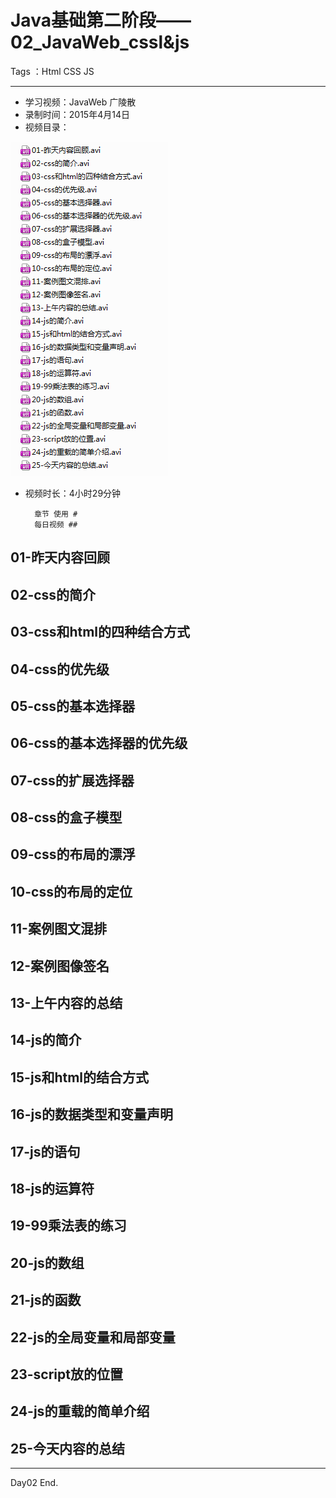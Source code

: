 # Java基础第二阶段——02_JavaWeb_cssl&js

Tags ：Html CSS JS


---


* 学习视频：JavaWeb 广陵散
* 录制时间：2015年4月14日
* 视频目录：

![](https://github.com/IvyZh/Java_Learning/blob/master/01_JavaWeb/%E5%B9%BF%E9%99%B5%E6%95%A3/imgs/QQ%E6%88%AA%E5%9B%BE20161201004302.png)

  
* 视频时长：4小时29分钟

		章节 使用 # 
		每日视频 ## 



## 01-昨天内容回顾
## 02-css的简介
## 03-css和html的四种结合方式
## 04-css的优先级
## 05-css的基本选择器
## 06-css的基本选择器的优先级
## 07-css的扩展选择器
## 08-css的盒子模型
## 09-css的布局的漂浮
## 10-css的布局的定位
## 11-案例图文混排
## 12-案例图像签名
## 13-上午内容的总结
## 14-js的简介
## 15-js和html的结合方式
## 16-js的数据类型和变量声明
## 17-js的语句
## 18-js的运算符
## 19-99乘法表的练习
## 20-js的数组
## 21-js的函数
## 22-js的全局变量和局部变量
## 23-script放的位置
## 24-js的重载的简单介绍
## 25-今天内容的总结

--------------

Day02 End.
